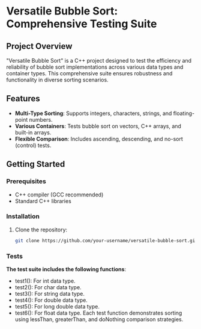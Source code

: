 # Versatile Bubble Sort: Comprehensive Testing Suite

## Project Overview
"Versatile Bubble Sort" is a C++ project designed to test the efficiency and reliability of bubble sort implementations across various data types and container types. This comprehensive suite ensures robustness and functionality in diverse sorting scenarios.

## Features
- **Multi-Type Sorting**: Supports integers, characters, strings, and floating-point numbers.
- **Various Containers**: Tests bubble sort on vectors, C++ arrays, and built-in arrays.
- **Flexible Comparison**: Includes ascending, descending, and no-sort (control) tests.

## Getting Started

### Prerequisites
- C++ compiler (GCC recommended)
- Standard C++ libraries

### Installation
1. Clone the repository:
   ```bash
   git clone https://github.com/your-username/versatile-bubble-sort.git

### Tests
**The test suite includes the following functions**:

- test1(): For int data type.
- test2(): For char data type.
- test3(): For string data type.
- test4(): For double data type.
- test5(): For long double data type.
- test6(): For float data type.
Each test function demonstrates sorting using lessThan, greaterThan, and doNothing comparison strategies.
